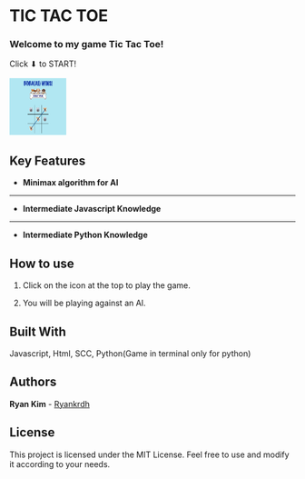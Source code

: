 # TIC TAC TOE

### Welcome to my game Tic Tac Toe!

Click ⬇ to START!<br><br>
<a href="https://melo-boba-toe.surge.sh/"><img src="assets/melo-boba-toe-sample.png" width="100" height="100"></a>

## Key Features

- **Minimax algorithm for AI**

---

- **Intermediate Javascript Knowledge**

---

- **Intermediate Python Knowledge**

## How to use

1. Click on the icon at the top to play the game.

2. You will be playing against an AI.

## Built With

Javascript, Html, SCC, Python(Game in terminal only for python)

## Authors

**Ryan Kim** - [Ryankrdh](https://github.com/ryankrdh)

## License

This project is licensed under the MIT License. Feel free to use and modify it according to your needs.
